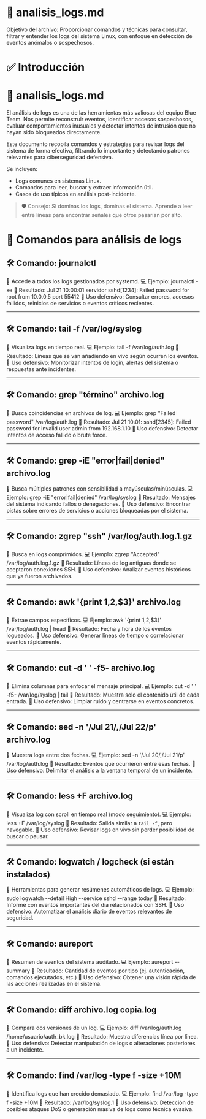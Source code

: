 # 📁 analisis_logs.md

Objetivo del archivo:
Proporcionar comandos y técnicas para consultar, filtrar y entender los logs del sistema Linux, con enfoque en detección de eventos anómalos o sospechosos.

# ✅ Introducción
# 🧾 analisis_logs.md

El análisis de logs es una de las herramientas más valiosas del equipo Blue Team. Nos permite reconstruir eventos, identificar accesos sospechosos, evaluar comportamientos inusuales y detectar intentos de intrusión que no hayan sido bloqueados directamente.

Este documento recopila comandos y estrategias para revisar logs del sistema de forma efectiva, filtrando lo importante y detectando patrones relevantes para ciberseguridad defensiva.

Se incluyen:
- Logs comunes en sistemas Linux.
- Comandos para leer, buscar y extraer información útil.
- Casos de uso típicos en análisis post-incidente.

> 🛡️ Consejo: Si dominas los logs, dominas el sistema. Aprende a leer entre líneas para encontrar señales que otros pasarían por alto.

# 🧰 Comandos para análisis de logs
## 🛠️ Comando: journalctl
📝 Accede a todos los logs gestionados por systemd.
💻 Ejemplo:
journalctl -xe
📄 Resultado:
Jul 21 10:00:01 servidor sshd[1234]: Failed password for root from 10.0.0.5 port 55412
🔎 Uso defensivo: Consultar errores, accesos fallidos, reinicios de servicios o eventos críticos recientes.

---

## 🛠️ Comando: tail -f /var/log/syslog
📝 Visualiza logs en tiempo real.
💻 Ejemplo:
tail -f /var/log/auth.log
📄 Resultado:
Líneas que se van añadiendo en vivo según ocurren los eventos.
🔎 Uso defensivo: Monitorizar intentos de login, alertas del sistema o respuestas ante incidentes.

---

## 🛠️ Comando: grep "término" archivo.log
📝 Busca coincidencias en archivos de log.
💻 Ejemplo:
grep "Failed password" /var/log/auth.log
📄 Resultado:
Jul 21 10:01: sshd[2345]: Failed password for invalid user admin from 192.168.1.10
🔎 Uso defensivo: Detectar intentos de acceso fallido o brute force.

---

## 🛠️ Comando: grep -iE "error|fail|denied" archivo.log
📝 Busca múltiples patrones con sensibilidad a mayúsculas/minúsculas.
💻 Ejemplo:
grep -iE "error|fail|denied" /var/log/syslog
📄 Resultado:
Mensajes del sistema indicando fallos o denegaciones.
🔎 Uso defensivo: Encontrar pistas sobre errores de servicios o acciones bloqueadas por el sistema.

---

## 🛠️ Comando: zgrep "ssh" /var/log/auth.log.1.gz
📝 Busca en logs comprimidos.
💻 Ejemplo:
zgrep "Accepted" /var/log/auth.log.1.gz
📄 Resultado:
Líneas de log antiguas donde se aceptaron conexiones SSH.
🔎 Uso defensivo: Analizar eventos históricos que ya fueron archivados.

---

## 🛠️ Comando: awk '{print $1,$2,$3}' archivo.log
📝 Extrae campos específicos.
💻 Ejemplo:
awk '{print $1,$2,$3}' /var/log/auth.log | head
📄 Resultado:
Fecha y hora de los eventos logueados.
🔎 Uso defensivo: Generar líneas de tiempo o correlacionar eventos rápidamente.

---

## 🛠️ Comando: cut -d ' ' -f5- archivo.log
📝 Elimina columnas para enfocar el mensaje principal.
💻 Ejemplo:
cut -d ' ' -f5- /var/log/syslog | tail
📄 Resultado:
Muestra solo el contenido útil de cada entrada.
🔎 Uso defensivo: Limpiar ruido y centrarse en eventos concretos.

---

## 🛠️ Comando: sed -n '/Jul 21/,/Jul 22/p' archivo.log
📝 Muestra logs entre dos fechas.
💻 Ejemplo:
sed -n '/Jul 20/,/Jul 21/p' /var/log/auth.log
📄 Resultado:
Eventos que ocurrieron entre esas fechas.
🔎 Uso defensivo: Delimitar el análisis a la ventana temporal de un incidente.

---

## 🛠️ Comando: less +F archivo.log
📝 Visualiza log con scroll en tiempo real (modo seguimiento).
💻 Ejemplo:
less +F /var/log/syslog
📄 Resultado:
Salida similar a `tail -f`, pero navegable.
🔎 Uso defensivo: Revisar logs en vivo sin perder posibilidad de buscar o pausar.

---

## 🛠️ Comando: logwatch / logcheck (si están instalados)
📝 Herramientas para generar resúmenes automáticos de logs.
💻 Ejemplo:
sudo logwatch --detail High --service sshd --range today
📄 Resultado:
Informe con eventos importantes del día relacionados con SSH.
🔎 Uso defensivo: Automatizar el análisis diario de eventos relevantes de seguridad.

---

## 🛠️ Comando: aureport
📝 Resumen de eventos del sistema auditado.
💻 Ejemplo:
aureport --summary
📄 Resultado:
Cantidad de eventos por tipo (ej. autenticación, comandos ejecutados, etc.)
🔎 Uso defensivo: Obtener una visión rápida de las acciones realizadas en el sistema.

---

## 🛠️ Comando: diff archivo.log copia.log
📝 Compara dos versiones de un log.
💻 Ejemplo:
diff /var/log/auth.log /home/usuario/auth_bk.log
📄 Resultado:
Muestra diferencias línea por línea.
🔎 Uso defensivo: Detectar manipulación de logs o alteraciones posteriores a un incidente.

---

## 🛠️ Comando: find /var/log -type f -size +10M
📝 Identifica logs que han crecido demasiado.
💻 Ejemplo:
find /var/log -type f -size +10M
📄 Resultado:
/var/log/syslog.1
🔎 Uso defensivo: Detección de posibles ataques DoS o generación masiva de logs como técnica evasiva.
